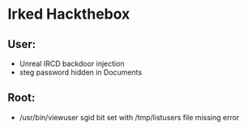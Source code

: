 # Irked Hackthebox

## User:

- Unreal IRCD backdoor injection
- steg password hidden in Documents


## Root:

- /usr/bin/viewuser sgid bit set with /tmp/listusers file missing error
